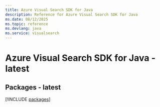 ```yaml
---
title: Azure Visual Search SDK for Java
description: Reference for Azure Visual Search SDK for Java
ms.date: 08/12/2025
ms.topic: reference
ms.devlang: java
ms.service: visualsearch
---
```

# Azure Visual Search SDK for Java - latest
## Packages - latest
[!INCLUDE [packages](visual-search-index.md)]